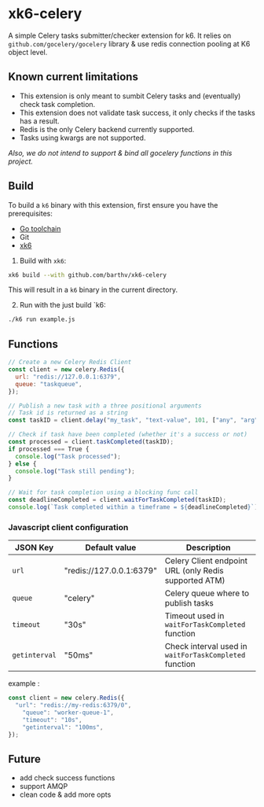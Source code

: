 # xk6-celery
A simple Celery tasks submitter/checker extension for k6.
It relies on `github.com/gocelery/gocelery` library & use redis connection pooling at K6 object level.

## Known current limitations
* This extension is only meant to sumbit Celery tasks and (eventually) check task completion.
* This extension does not validate task success, it only checks if the tasks has a result.
* Redis is the only Celery backend currently supported.
* Tasks using kwargs are not supported.

_Also, we do not intend to support & bind all gocelery functions in this project._

## Build

To build a `k6` binary with this extension, first ensure you have the prerequisites:

- [Go toolchain](https://go101.org/article/go-toolchain.html)
- Git
- [xk6](https://github.com/grafana/xk6)

1. Build with `xk6`:

```bash
xk6 build --with github.com/barthv/xk6-celery
```

This will result in a `k6` binary in the current directory.

2. Run with the just build `k6:

```bash
./k6 run example.js
```

## Functions

```javascript
// Create a new Celery Redis Client
const client = new celery.Redis({
  url: "redis://127.0.0.1:6379",
  queue: "taskqueue",
});

// Publish a new task with a three positional arguments
// Task id is returned as a string
const taskID = client.delay("my_task", "text-value", 101, ["any", "arg", "type", "allowed"]);

// Check if task have been completed (whether it's a success or not)
const processed = client.taskCompleted(taskID);
if processed === True {
  console.log("Task processed");
} else {
  console.log("Task still pending");
}

// Wait for task completion using a blocking func call
const deadlineCompleted = client.waitForTaskCompleted(taskID);
console.log(`Task completed within a timeframe = ${deadlineCompleted}`);
```

### Javascript client configuration
|   JSON Key    |      Default value       |   Description   |
|---------------|--------------------------|-----------------|
| `url`         | "redis://127.0.0.1:6379" | Celery Client endpoint URL (only Redis supported ATM) |
| `queue`       | "celery"                 | Celery queue where to publish tasks |
| `timeout`     | "30s"                    | Timeout used in `waitForTaskCompleted` function |
| `getinterval` | "50ms"                   | Check interval used in `waitForTaskCompleted` function |

example :
```javascript
const client = new celery.Redis({
  "url": "redis://my-redis:6379/0",
	"queue": "worker-queue-1",
	"timeout": "10s",
	"getinterval": "100ms",
});
```

## Future
* add check success functions
* support AMQP
* clean code & add more opts
